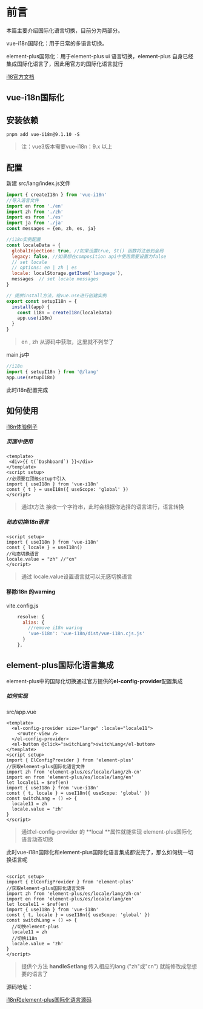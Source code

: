 #  前言

本篇主要介绍国际化语言切换，目前分为两部分。

vue-i18n国际化：用于日常的多语言切换。

element-plus国际化：用于element-plus ui 语言切换，element-plus 自身已经集成国际化语言了，因此用官方的国际化语言就行

[i18官方文档](https://vue-i18n.intlify.dev/api/injection.html)



## vue-i18n国际化

## 安装依赖

```
pnpm add vue-i18n@9.1.10 -S
```

> 注：vue3版本需要vue-i18n：9.x 以上



## 配置

新建 src/lang/index.js文件

```javascript
import { createI18n } from 'vue-i18n'
//导入语言文件 
import en from './en'
import zh from './zh'
import es from './es'
import ja from './ja'
const messages = {en, zh, es, ja}

//i18n实例配置
const localeData = {
  globalInjection: true, //如果设置true, $t() 函数将注册到全局
  legacy: false, //如果想在composition api中使用需要设置为false
  // set locale
  // options: en | zh | es
  locale: localStorage.getItem('language'),
  messages  // set locale messages
}

// 提供install方法，给vue.use进行创建实例
export const setupI18n = {
  install(app) {
    const i18n = createI18n(localeData)
    app.use(i18n)
  }
}
```

>en , zh 从源码中获取，这里就不列举了

main.js中

```javascript
//i18n
import { setupI18n } from '@/lang'
app.use(setupI18n)
```

此时i18n配置完成



## 如何使用

[i18n体验例子](http://8.135.1.141/vue3-admin-plus/#/use-example/i18n-demo)

##### 页面中使用

```vue
<template>
 <div>{{ t(`Dashboard`) }}</div>
</template>
<script setup>
//必须要在顶级setup中引入
import { useI18n } from 'vue-i18n'
const { t } = useI18n({ useScope: 'global' })
</script>
```

>通过**t**方法 接收一个字符串，此时会根据你选择的语言进行，语言转换

##### 动态切换i18n语言

```vue
<script setup>
import { useI18n } from 'vue-i18n'
const { locale } = useI18n()
//动态切换语言
locale.value = "zh" //"cn"
</script>
```

> 通过 locale.value设置语言就可以无感切换语言



#### 移除i18n 的warning

vite.config.js

```javascript
    resolve: {
      alias: {
        //remove i18n waring
        'vue-i18n': 'vue-i18n/dist/vue-i18n.cjs.js'
      }
    },
```



## element-plus国际化语言集成

element-plus中的国际化切换通过官方提供的**el-config-provider**配置集成

##### 如何实现

src/app.vue

```vue
<template>
  <el-config-provider size="large" :locale="locale11">
    <router-view />
  </el-config-provider>
  <el-button @click="switchLang">switchLang</el-button>
</template>
<script setup>
import { ElConfigProvider } from 'element-plus'
//获取element-plus国际化语言文件
import zh from 'element-plus/es/locale/lang/zh-cn'
import en from 'element-plus/es/locale/lang/en'
let locale11 = $ref(en)
import { useI18n } from 'vue-i18n'
const { t, locale } = useI18n({ useScope: 'global' })
const switchLang = () => {
  locale11 = zh
  locale.value = 'zh'
}
</script>
```

>通过el-config-provider 的 **local **属性就能实现 element-plus国际化语言动态切换



此时vue-i18n国际化和element-plus国际化语言集成都说完了，那么如何统一切换语言呢

```vue

<script setup>
import { ElConfigProvider } from 'element-plus'
//获取element-plus国际化语言文件
import zh from 'element-plus/es/locale/lang/zh-cn'
import en from 'element-plus/es/locale/lang/en'
let locale11 = $ref(en)
import { useI18n } from 'vue-i18n'
const { t, locale } = useI18n({ useScope: 'global' })
const switchLang = () => {
  //切换element-plus
  locale11 = zh
  //切换i18n
  locale.value = 'zh'
}
</script>
```

>提供个方法 **handleSetlang** 传入相应的lang ("zh"或"cn") 就能修改成您想要的语言了 



源码地址：

[i18n和element-plus国际化语言源码]()



